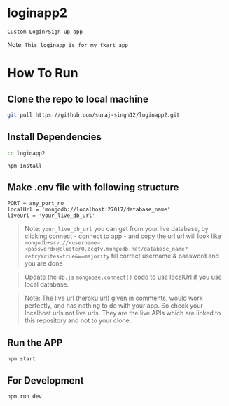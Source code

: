 # loginapp2

```Custom Login/Sign up app```

Note: `This loginapp is for my fkart app`

# How To Run

## Clone the repo to local machine 
```bash
git pull https://github.com/suraj-singh12/loginapp2.git
```
## Install Dependencies
```bash
cd loginapp2
```
```npm
npm install
```

## Make .env file with following structure
```npm
PORT = any_port_no
localUrl = 'mongodb://localhost:27017/database_name'
liveUrl = 'your_live_db_url'
```

> Note: `your_live_db_url` you can get from your live database, by clicking connect - connect to app - and copy the url 
  url will look like `mongodb+srv://<username>:<password>@cluster0.ecqfv.mongodb.net/database_name?retryWrites=true&w=majority` fill correct username & password and you are done

> Update the `db.js` `mongoose.connect()` code to use localUrl if you use local database.

> Note: The live url (heroku url) given in comments, would work perfectly, 
  and has nothing to do with your app. So check your localhost urls not live urls. They are the live APIs which are linked to this repository and not to your clone.
## Run the APP
```npm
npm start
```

## For Development
```npm
npm run dev
```